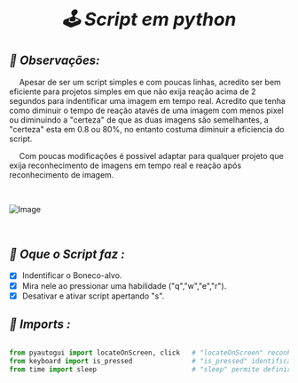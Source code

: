 ### ***<h1 align="center"> 🕹 Script em python </h1>***

## ***📌 Observações:***

&emsp; Apesar de ser um script simples e com poucas linhas, acredito ser bem eficiente para projetos simples em que não exija reação acima de 2 segundos para indentificar uma imagem em tempo real. Acredito que tenha como diminuir o tempo de reação atavés de uma imagem com menos pixel ou diminuindo a "certeza" de que as duas imagens são semelhantes, a "certeza" esta em 0.8 ou 80%, no entanto costuma diminuir a eficiencia do script.

&emsp; Com poucas modificações é possivel adaptar para qualquer projeto que exija reconhecimento de imagens em tempo real e reação após reconhecimento de imagem.     
   
&nbsp;

<img src="https://github.com/MayconCoutinho/script_lol/blob/main/Anima%C3%A7%C3%A3o213564.gif" alt="Image">

&nbsp;

## ***📌 Oque o Script faz :***

   - [x] Indentificar o Boneco-alvo.
   - [x] Mira nele ao pressionar uma habilidade ("q","w","e","r").
   - [x] Desativar e ativar script apertando "s".

## ***📡 Imports :***

```python
 
from pyautogui import locateOnScreen, click   # "locateOnScreen" reconhecimento de imagem em tempo real, "click" mover o mouse.
from keyboard import is_pressed               # "is_pressed" identificar se alguma tecla específica esta sendo pressionada do teclado
from time import sleep                        # "sleep" permite definir pausas de tempo antes de ativar alguma coisa.         

```
